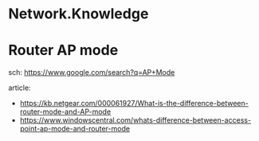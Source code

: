 # Network.Knowledge
# Router AP mode
sch: https://www.google.com/search?q=AP+Mode

article:
- https://kb.netgear.com/000061927/What-is-the-difference-between-router-mode-and-AP-mode
- https://www.windowscentral.com/whats-difference-between-access-point-ap-mode-and-router-mode
